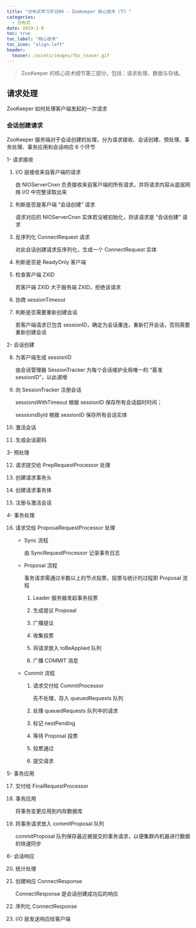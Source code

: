 ```yaml
---
title: "分布式学习手记09 - ZooKeeper 核心技术（下）"
categories:
  - 分布式
date: 2019-1-9
toc: true
toc_label: "核心技术"
toc_icon: "align-left"
header:
  teaser: /assets/images/fbs_teaser.gif
---
```


> ZooKeeper 的核心技术细节第三部分，包括：请求处理、数据与存储。

## 请求处理

ZooKeeper 如何处理客户端发起的一次请求

### 会话创建请求

ZooKeeper 服务端对于会话创建的处理，分为请求接收、会话创建、预处理、事务处理、事务应用和会话响应 6 个环节

1- 请求接收

1. I/O 层接收来自客户端的请求

   由 NIOServerCnxn 负责接收来自客户端的所有请求，并将请求内容从底层网络 I/O 中完整读取出来

2. 判断是否是客户端 “会话创建” 请求

   请求对应的 NIOServerCnxn 实体若没被初始化，则该请求是 “会话创建” 请求

3. 反序列化 ConnectRequest 请求

   对此会话创建请求反序列化，生成一个 ConnectRequest 实体

4. 判断是否是 ReadyOnly 客户端

5. 检查客户端 ZXID

   若客户端 ZXID 大于服务端 ZXID，拒绝该请求

6. 协商 sessionTimeout

7. 判断是否需要重新创建会话

   若客户端请求已包含 sessionID，确定为会话重连，重新打开会话，否则需要重新创建会话

2- 会话创建

8. 为客户端生成 sessionID

   由会话管理器 SessionTracker 为每个会话维护全局唯一的 “基准 sessionID”，以此递增

9. 向 SessionTracker 注册会话

   sessionsWithTimeout 根据 sessionID 保存所有会话超时时间；

   sessionsById 根据 sessionID 保存所有会话实体

10. 激活会话

11. 生成会话密码

3- 预处理

12. 请求提交给 PrepRequestProcessor 处理

13. 创建请求事务头

14. 创建请求事务体

15. 注册与激活会话

4- 事务处理

16. 请求交给 ProposalRequestProcessor 处理

    - Sync 流程

      由 SyncRequestProcessor 记录事务日志

    - Proposal 流程

      事务请求需通过半数以上的节点投票，投票与统计的过程即 Proposal 流程

      1. Leader 服务器发起事务投票

      2. 生成提议 Proposal

      3. 广播提议

      4. 收集投票

      5. 将请求放入 toBeApplied 队列

      6. 广播 COMMIT 消息

    - Commit 流程

      1. 请求交付给 CommitProcessor

         先不处理，存入 queuedRequests 队列

      2. 处理 queuedRequests 队列中的请求

      3. 标记 nestPending

      4. 等待 Proposal 投票

      5. 投票通过

      6. 提交请求

5- 事务应用

17. 交付给 FinalRequestProcessor

18. 事务应用

    将事务变更应用到内存数据库

19. 将事务请求放入 commitProposal 队列

    commitProposal 队列保存最近被提交的事务请求，以便集群内机器进行数据的快速同步

6- 会话响应

20. 统计处理

21. 创建响应 ConnectResponse

    ConnectResponse 是会话创建成功后的响应

22. 序列化 ConnectResponse

23. I/O 层发送响应给客户端
